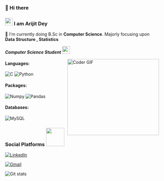 ###  👋 Hi there
###   <img src="https://raw.githubusercontent.com/TheDudeThatCode/TheDudeThatCode/master/Assets/Hi.gif" width=25 height=25> I am Arijit Dey
🔭 I'm currently doing B.Sc in **Computer Science**. Majorly focusing upon **Data Structure , Statistics**
<p>
  <em>
    <b>Computer Science Student</b> <img src="https://raw.githubusercontent.com/TheDudeThatCode/TheDudeThatCode/master/Assets/Developer.gif" width=25 height=25> 
  </em>
 </p>
<img align="right" alt="Coder GIF" height=250 width=300 src="https://thumbs.gfycat.com/EvilNextDevilfish-small.gif" />
<em>
</em>

#### Languages:
<a target="_blank"><img alt="C" src="https://img.shields.io/badge/Program-276DC3?style=for-the-badge&logo=C&logoColor=white" /></a>
<a target="_blank"><img alt="Python" src="https://img.shields.io/badge/Python-3776AB?style=for-the-badge&logo=python&logoColor=white" /></a>
<!--<a target="_blank"><img alt="R" src="https://img.shields.io/badge/R-276DC3?style=for-the-badge&logo=r&logoColor=white" /></a>-->


#### Packages:
<a target="_blank"><img alt="Numpy" src="https://img.shields.io/badge/Numpy-777BB4?style=for-the-badge&logo=numpy&logoColor=white" /></a>
<a target="_blank"><img alt="Pandas" src="https://img.shields.io/badge/Pandas-2C2D72?style=for-the-badge&logo=pandas&logoColor=white" /></a>
<!--<a target="_blank"><img alt="Scikit-Learn" src="https://img.shields.io/badge/scikit_learn-F7931E?style=for-the-badge&logo=scikit-learn&logoColor=white" /></a>
<a target="_blank"><img alt="Pytorch" src="https://img.shields.io/badge/PyTorch-EE4C2C?style=for-the-badge&logo=PyTorch&logoColor=white" /></a>
<a target="_blank"><img alt="OpenCV" src="https://img.shields.io/badge/OpenCV-27338e?style=for-the-badge&logo=OpenCV&logoColor=white" /></a>
<a target="_blank"><img alt="Matplotlib" src="https://img.shields.io/badge/-matplotlib-2C2D72?style=for-the-badge&logo=matplotlib&logoColor=white" /></a>-->

#### Databases:
<a target="_blank"><img alt="MySQL" src="https://img.shields.io/badge/MySQL-00758F?style=for-the-badge&logo=mysql&logoColor=white" /></a>
<!--<a target="_blank"><img alt="Neo4J" src="https://img.shields.io/badge/Neo4j-018bff?style=for-the-badge&logo=neo4j&logoColor=white" /></a>-->


### Social Platforms <img src='https://raw.githubusercontent.com/ShahriarShafin/ShahriarShafin/main/Assets/handshake.gif' width="60px">

  <a href="https://www.linkedin.com/in/arijit-dey-2231a91ab/" target="_blank"><img alt="LinkedIn" src="https://img.shields.io/badge/linkedin-%230077B5.svg?&style=for-the-badge&logo=linkedin&logoColor=white" /></a>
 <!-- <a href="https://twitter.com/SourjyaChatter1" target="_blank"><img alt="Twitter" src="https://img.shields.io/badge/twitter-777BB4?style=for-the-badge&logo=twitter&logoColor=white" /></a>-->
  <a href="arijitdey789@gmail.com" target="_blank"><img alt="Gmail" src="https://img.shields.io/badge/Gmail-D14836?style=for-the-badge&logo=gmail&logoColor=white" /></a>

![Git stats](https://github-readme-stats.vercel.app/api?username=SourjyaChatterjee&show_icons=true&hide=issues)

<!--
**SourjyaChatterjee/SourjyaChatterjee** is a ✨ _special_ ✨ repository because its `README.md` (this file) appears on your GitHub profile.

Here are some ideas to get you started:

- 🔭 I’m currently working on ...
- 🌱 I’m currently learning ...
- 👯 I’m looking to collaborate on ...
- 🤔 I’m looking for help with ...
- 💬 Ask me about ...
- 📫 How to reach me: ...
- 😄 Pronouns: ...
- ⚡ Fun fact: ...
-->
